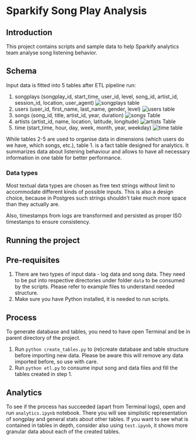 # Sparkify Song Play Analysis

## Introduction 
This project contains scripts and sample data to help Sparkify analytics team analyse song listening behavior.

## Schema 
Input data is fitted into 5 tables after ETL pipeline run:
1. songplays (songplay_id, start_time, user_id, level, song_id, artist_id, session_id, location, user_agent)
![songplays table](https://i.imgur.com/a4e4Qim.jpg)
2. users (user_id, first_name, last_name, gender, level)
![users table](https://i.imgur.com/GpDsGph.jpg)
3. songs (song_id, title, artist_id, year, duration)
![songs Table](https://imgur.com/SHUMYdX.jpg)
4. artists (artist_id, name, location, latitude, longitude)
![artists Table](https://i.imgur.com/TVCO492.jpg)
5. time (start_time, hour, day, week, month, year, weekday)
![time table](https://i.imgur.com/50dMGBg.jpg)

While tables 2-5 are used to organise data in dimensions (which users do we have, which songs, etc.), 
table 1. is a fact table designed for analytics. 
It summarizes data about listening behaviour and allows to have all necessary information in one table for better performance.  

### Data types
Most textual data types are chosen as free text strings without limit to accommodate different kinds of possible inputs. This is also a design choice, because in Postgres such strings shouldn't take much more space than they actually are. 

Also, timestamps from logs are transformed and persisted as proper ISO timestamps to ensure consistency. 


## Running the project

## Pre-requisites
1. There are two types of input data - log data and song data. They need to be put into respective 
directories under folder `data` to be consumed by the scripts. Please refer to example files to understand needed structure. 
2. Make sure you have Python installed, it is needed to run scripts.

## Process
To generate database and tables, you need to have open Terminal and be in parent directory of the project. 
1. Run `python create_tables.py` to (re)create database and table structure before importing new data. Please be aware this will remove any data imported before, so use with care. 
2. Run `python etl.py` to consume input song and data files and fill the tables created in step 1.

## Analytics
To see if the process has succeeded (apart from Terminal logs), open and run `analytics.ipynb` notebook. 
There you will see simplistic representation of songplay and general stats about other tables. 
If you want to see what is contained in tables in depth, consider also using `test.ipynb`, it shows more granular data about each of the created tables.
